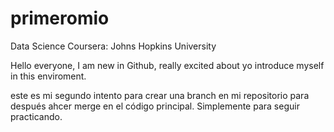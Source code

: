 # primeromio
Data Science Coursera: Johns Hopkins University

Hello everyone,
I am new in Github, really excited about yo introduce myself in this enviroment. 


este es mi segundo intento para crear una branch en mi repositorio para después ahcer merge en el código principal.
Simplemente para seguir practicando.
